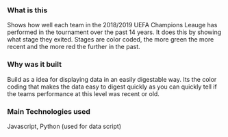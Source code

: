 ### What is this

Shows how well each team in the 2018/2019 UEFA Champions Leauge has performed in the tournament over the past 14 years. It does this by showing what stage they exited. Stages are color coded, the more green the more recent and the more red the further in the past.

### Why was it built

Build as a idea for displaying data in an easily digestable way. Its the color coding that makes the data easy to digest quickly as you can quickly tell if the teams performance at this level was recent or old.

### Main Technologies used
Javascript, Python (used for data script)
 
